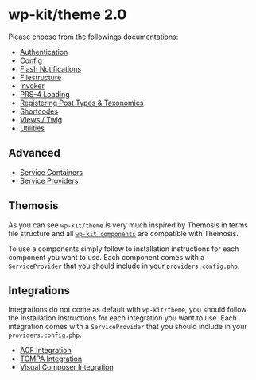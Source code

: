 # wp-kit/theme 2.0

Please choose from the followings documentations:

* [Authentication](https://github.com/wp-kit/auth/blob/master/README.md)
* [Config](https://github.com/wp-kit/config/blog/master/README.md)
* [Flash Notifications](https://github.com/wp-kit/flash/blob/master/README.md)
* [Filestructure](Filestructure.MD)
* [Invoker](https://github.com/wp-kit/invoker/blob/master/README.md)
* [PRS-4 Loading](PRS-4.MD)
* [Registering Post Types & Taxonomies](https://github.com/wp-kit/registry/blob/master/README.md)
* [Shortcodes](https://github.com/wp-kit/shortcodes/blob/master/README.md)
* [Views / Twig](Twig.MD)
* [Utilities](https://github.com/wp-kit/utils/blob/master/README.md)

## Advanced

* [Service Containers](ServiceContainers.MD)
* [Service Providers](ServiceProviders.MD)

## Themosis

As you can see ```wp-kit/theme``` is very much inspired by Themosis in terms file structure and all [```wp-kit components```](https://github.com/wp-kit) are compatible with Themosis. 

To use a components simply follow to installation instructions for each component you want to use. Each component comes with a ```ServiceProvider``` that you should include in your ```providers.config.php```.

## Integrations

Integrations do not come as default with ```wp-kit/theme```, you should follow the installation instructions for each integration you want to use. Each integration comes with a ```ServiceProvider``` that you should include in your ```providers.config.php```.

* [ACF Integration](https://github.com/wp-kit/acf-integration/blob/master/README.md)
* [TGMPA Integration](https://github.com/wp-kit/tgmpa-integration/blob/master/README.md)
* [Visual Composer Integration](https://github.com/wp-kit/vc-integration/blob/master/README.md)
